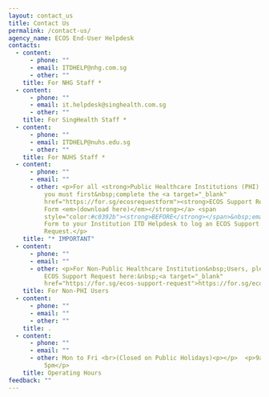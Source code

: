 ```yaml
---
layout: contact_us
title: Contact Us
permalink: /contact-us/
agency_name: ECOS End-User Helpdesk
contacts:
  - content:
      - phone: ""
      - email: ITDHELP@nhg.com.sg
      - other: ""
    title: For NHG Staff *
  - content:
      - phone: ""
      - email: it.helpdesk@singhealth.com.sg
      - other: ""
    title: For SingHealth Staff *
  - content:
      - phone: ""
      - email: ITDHELP@nuhs.edu.sg
      - other: ""
    title: For NUHS Staff *
  - content:
      - phone: ""
      - email: ""
      - other: <p>For all <strong>Public Healthcare Institutions (PHI) Staff</strong>,
          you must first&nbsp;complete the <a target="_blank"
          href="https://for.sg/ecosrequestform"><strong>ECOS Support Request
          Form <em>(download here)</em></strong></a> <span
          style="color:#c0392b"><strong>BEFORE</strong></span>&nbsp;emailing the
          Form to your Institution ITD Helpdesk to log an ECOS Support
          Request.</p>
    title: "* IMPORTANT"
  - content:
      - phone: ""
      - email: ""
      - other: <p>For Non-Public Healthcare Institution&nbsp;Users, please submit your
          ECOS Support Request here:&nbsp;<a target="_blank"
          href="https://for.sg/ecos-support-request">https://for.sg/ecos-support-request</a>&nbsp;</p>
    title: For Non-PHI Users
  - content:
      - phone: ""
      - email: ""
      - other: ""
    title: .
  - content:
      - phone: ""
      - email: ""
      - other: Mon to Fri <br>(Closed on Public Holidays)<p></p>  <p>9am – 1pm <br>2pm -
          5pm</p>
    title: Operating Hours
feedback: ""
---
```

